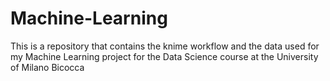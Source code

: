 # Machine-Learning

This is a repository that contains the knime workflow and the data used for my Machine Learning project for the Data Science course at the University of Milano Bicocca
